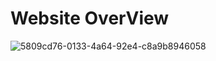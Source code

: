 # Website OverView

![5809cd76-0133-4a64-92e4-c8a9b8946058](https://github.com/priyanshuuranjan/My-Ways-/assets/117588084/96ad63d8-8cd8-41d8-9ceb-b04cc5f3b7af)
